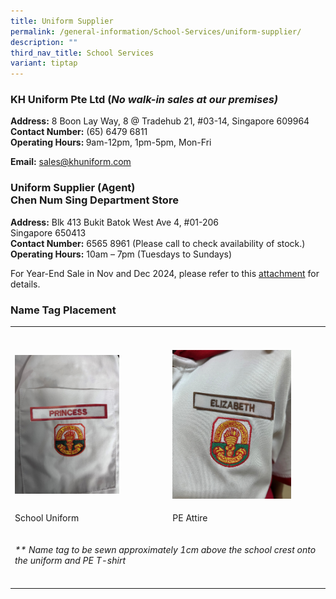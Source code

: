 ```yaml
---
title: Uniform Supplier
permalink: /general-information/School-Services/uniform-supplier/
description: ""
third_nav_title: School Services
variant: tiptap
---
```

<h3>KH Uniform Pte Ltd (<em>No walk-in sales at our premises)</em></h3>
<p><strong>Address:</strong> 8 Boon Lay Way, 8 @ Tradehub 21, #03-14, Singapore
609964
<br><strong>Contact Number:</strong> (65) 6479 6811
<br><strong>Operating Hours: </strong>9am-12pm, 1pm-5pm, Mon-Fri</p>
<p><strong>Email:</strong>  <a href="mailto:sales@khuniform.com" rel="noopener noreferrer nofollow" target="_blank">sales@khuniform.com</a>
</p>
<h3>Uniform Supplier (Agent)<br>Chen Num Sing Department Store</h3>
<p><strong>Address:</strong> Blk 413 Bukit Batok West Ave 4, #01-206
<br>Singapore 650413
<br><strong>Contact Number:</strong> 6565 8961 (Please call to check availability
of stock.)
<br><strong>Operating Hours:</strong> 10am – 7pm (Tuesdays to Sundays)</p>
<p>For Year-End Sale in Nov and Dec 2024, please refer to this <a href="/files/2024   New Uploads/1_PEPS_All_Levels.pdf" rel="noopener nofollow" target="_blank">attachment</a> for
details.</p>
<h3>Name Tag Placement</h3>
<table style="minWidth: 50px">
<colgroup>
<col>
<col>
</colgroup>
<tbody>
<tr>
<th rowspan="1" colspan="1">
<p></p>
</th>
<th rowspan="1" colspan="1">
<p></p>
</th>
</tr>
<tr>
<td rowspan="1" colspan="1">
<p></p>
<div class="isomer-image-wrapper">
<img style="width: 70%;" height="auto" width="100%" alt="" src="/images/2024 Others/SchUniform_NameTag_v3.jpg">
</div>
</td>
<td rowspan="1" colspan="1">
<p></p>
<div class="isomer-image-wrapper">
<img style="width: 80%;" height="auto" width="100%" alt="" src="/images/2024 Others/SchPEUniform_NameTag_v2.jpg">
</div>
</td>
</tr>
<tr>
<td rowspan="1" colspan="1">
<p>School Uniform</p>
</td>
<td rowspan="1" colspan="1">
<p>PE Attire</p>
</td>
</tr>
<tr>
<td rowspan="1" colspan="2">
<p><em>** Name tag to be sewn approximately 1cm above the school crest onto the uniform and PE T-shirt</em>
</p>
</td>
</tr>
<tr>
<td rowspan="1" colspan="1">
<p></p>
</td>
<td rowspan="1" colspan="1">
<p></p>
</td>
</tr>
</tbody>
</table>
<p></p>